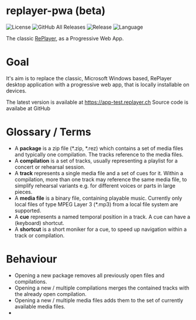 # replayer-pwa (beta)

![License](https://img.shields.io/github/license/suterma/replayer-pwa.svg)
![GitHub All Releases](https://img.shields.io/github/downloads/suterma/replayer-pwa/total.svg)
![Release](https://img.shields.io/github/release/suterma/replayer-pwa.svg)
![Language](https://img.shields.io/github/languages/top/suterma/replayer-pwa.svg)

The classic [RePlayer](https://github.com/suterma/replayer), as a Progressive Web App.

# Goal

It's aim is to replace the classic, Microsoft Windows based, RePlayer desktop application with a progressive web app, that is locally installable on devices.

The latest version is available at https://app-test.replayer.ch Source code is availabe at GitHub

# Glossary / Terms
- A **package** is a zip file (*.zip, *.rez) which contains a set of media files and typically one compilation. The tracks reference to the media files.
- A **compilation** is a set of tracks, usually representing a playlist for a concert or rehearsal session.
- A **track** represents a single media file and a set of cues for it. Within a compilation, more than one track may reference the same media file, to simplify rehearsal variants e.g. for different voices or parts in large pieces.
- A **media file** is a binary file, containing playable music. Currently only local files of type MPEG Layer 3 (*.mp3) from a local file system are supported.
- A **cue** represents a named temporal position in a track. A cue can have a (keyboard) shortcut.
- A **shortcut** is a short moniker for a cue, to speed up navigation within a track or compilation.

# Behaviour
-  Opening a new package removes all previously open files and compilations.
-  Opening a new / multiple compilations merges the contained tracks with the already open compilation.
-  Opening a new / multiple media files adds them to the set of currently available media files.
-  
